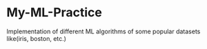 # My-ML-Practice
Implementation of different ML algorithms of some popular datasets like(iris, boston, etc.)
